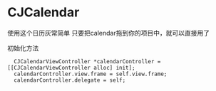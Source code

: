 # CJCalendar

使用这个日历灰常简单
只要把calendar拖到你的项目中，就可以直接用了

初始化方法
```
  CJCalendarViewController *calendarController = [[CJCalendarViewController alloc] init];
  calendarController.view.frame = self.view.frame;
  calendarController.delegate = self;

```
